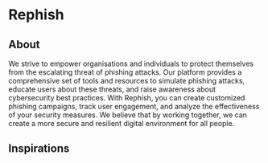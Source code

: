 # Rephish

## About
We strive to empower organisations and individuals to protect themselves from the escalating threat of phishing attacks.
Our platform provides a comprehensive set of tools and resources to simulate phishing attacks, educate users about these threats,
and raise awareness about cybersecurity best practices.
With Rephish, you can create customized phishing campaigns, track user engagement, and analyze the effectiveness of your security measures.
We believe that by working together, we can create a more secure and resilient digital environment for all people.

## Inspirations
